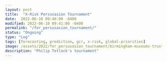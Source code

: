 ```yaml
---
layout: post
title:  "X-Risk Persusasion Tournament"
date:  2022-06-10 09:40:00 -0400
modified: 2022-06-10 09:41:00 -0400
permalink: "/for_persusasion_tournament/"
status: "Ongoing"
type: "Log"
tags: [forecasting, prediction, gcr, x-risk, global-priorities]
image: /assets/2022/for_persusasion_tournament/birmingham-museums-trust-YHdOVC7mzkE-unsplash.jpg
description: "Philip Tetlock's tournament"
---
```

